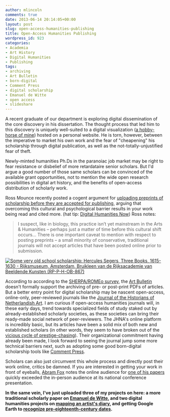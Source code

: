 ```yaml
---
author: mlincoln
comments: true
date: 2013-06-14 20:14:05+00:00
layout: post
slug: open-access-humanities-publishing
title: Open-Access Humanities Publishing
wordpress_id: 923
categories:
- Academia
- Art History
- Digital Humanities
- Publishing
tags:
- archiving
- Art Bulletin
- born-digital
- Comment Press
- digital scholarship
- Emanuel de Witte
- open access
- slideshare
---
```


A recent graduate of our department is exploring digital dissemination of the core discovery in his dissertation. The thought process that led him to this discovery is uniquely well-suited to a digital visualization ([a hobby-horse of mine](http://matthewlincoln.net/2013/05/22/aesthetic-provocations.html)) hosted on a personal website. He is torn, however, between the imperative to market his own work and the fear of "cheapening" his scholarship through digital publication, as well as the not-totally-unjustified fear of theft.

Newly-minted humanities Ph.Ds in the paranoiac job market may be right to fear resistance or disbelief of more retardataire senior scholars. But I'd argue a good number of those same scholars can be convinced of the available grant opportunities, not to mention the wide open research possibilities in digital art history, and the benefits of open-access distribution of scholarly work.

Ross Mounce recently posted a cogent argument for [uploading preprints of scholarship before they are accepted for publishing](http://blogs.lse.ac.uk/impactofsocialsciences/2013/05/24/easy-steps-towards-open-scholarship/), arguing that overcoming this cultural and psychological barrier results in your work being read and cited more. (hat tip: [Digital Humanities Now](http://digitalhumanitiesnow.org/)) Ross notes:


> I suspect, like in biology, this practice isn’t yet mainstream in the Arts & Humanities – perhaps just a matter of time before this cultural shift occurs... There is one important caveat to mention with respect to posting preprints – a small minority of conservative, traditional journals will not accept articles that have been posted online prior to submission.


[![Some very old school scholarship: Hercules Segers, Three Books, 1615-1630 - Rijksmuseum, Amsterdam, Bruikleen van de Rijksacademie van Beeldende Kunsten (RP-P-H-OB-867)][books]](https://www.rijksmuseum.nl/en/search/objecten?q=drie+boeken&p=1&ps=12&ii=0#/RP-P-H-OB-867,0)

[books]: http://mlincoln.files.wordpress.com/2013/06/segers-three-books-1615-1630-rkm-rp-p-h-ob-867-e1371240274159.jpg?w=625 "Some very old school scholarship: Hercules Segers, Three Books, 1615-1630 - Rijksmuseum, Amsterdam, Bruikleen van de Rijksacademie van Beeldende Kunsten (RP-P-H-OB-867)"

According to according to the [SHERPA/ROMEo survey](http://www.sherpa.ac.uk/romeo/issn/0004-3079/), the [Art Bulletin](http://www.collegeart.org/artbulletin/) doesn't formally support the archiving of pre- or post-print PDFs of articles. But a better entry point for digital scholarship may be nascent open-access, online-only, peer-reviewed journals like the [Journal of the Historians of Netherlandish Art](http://www.jhna.org/index.php/about-jhna/mission-statement). I am curious if open-access humanities journals will, in these early days, trend towards specialized fields of study staked out by already-established scholarly societies, as these societies can bring their ready-made social network of peer-reviewers. The JHNA's online platform is incredibly basic, but its articles have been a solid mix of both new and established scholars (in other words, they seem to have broken out of the [vicious cycle of prestige-chasing](http://nrs.harvard.edu/urn-3:HUL.InstRepos:4322577)). Their organizational commitment having already been made, I look forward to seeing the journal jump some more technical barriers next, such as adopting some good born-digital scholarship tools like [Comment Press](http://www.futureofthebook.org/commentpress/).

Scholars can also just circumvent this whole process and directly post their work online, critics be damned. If you are interested in getting your work in front of eyeballs, [Abram Fox](http://abramfox.com/caa-2013/) notes the online audience for [one of his papers](http://abramfox.com/cv/caa-2013/) quickly exceeded the in-person audience at its national conference presentation.

**In the same vein, I've just uploaded three of my projects on here: a more traditional scholarly paper on [Emanuel de Witte](http://matthewlincoln.net/projects/patriotic-and-religious-geographies-in-emanuel-de-wittes-church-paintings.html), and two digital humanities projects on [mapping an artist's diary](http://matthewlincoln.net/projects/albrecht-durer-in-google-earth.html), and getting Google Earth to [recognize pre-eighteenth-century dates](http://matthewlincoln.net/projects/timespan-elements-in-kml.html).**
